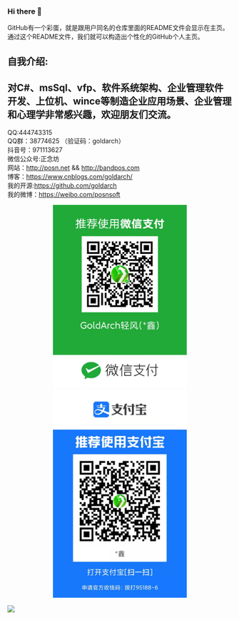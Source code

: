 ### Hi there 👋
GitHub有一个彩蛋，就是跟用户同名的仓库里面的README文件会显示在主页。通过这个README文件，我们就可以构造出个性化的GitHub个人主页。  

自我介绍:  
--
对C#、msSql、vfp、软件系统架构、企业管理软件开发、上位机、wince等制造企业应用场景、企业管理和心理学非常感兴趣，欢迎朋友们交流。  
--  

QQ:444743315  
QQ群：38774625 （验证码：goldarch）  
抖音号：971113627  
微信公众号:正念坊  
网站：http://posn.net && http://bandpos.com  
博客：https://www.cnblogs.com/goldarch/  
我的开源:https://github.com/goldarch  
我的微博：https://weibo.com/posnsoft  

<div align="center">
	<img src="https://github.com/goldarch/goldarch/raw/main/img-folder/%E5%BE%AE%E4%BF%A1%E6%94%B6%E6%AC%BE%E7%A0%81.jpg" alt="Editor" width="300">
</div>
<div align="center">
	<img src="https://github.com/goldarch/goldarch/raw/main/img-folder/%E6%94%AF%E4%BB%98%E5%AE%9D%E6%94%B6%E6%AC%BE%E7%A0%81.jpg" alt="Editor" width="300">
</div>

<!--
本处是注释掉的内容，返回的是图片的原始尺寸。GitHub 不支持 markdown 的 size 语法，可以用 HTML 标签来做

![Image text](https://github.com/goldarch/goldarch/raw/main/img-folder/%E5%BE%AE%E4%BF%A1%E6%94%B6%E6%AC%BE%E7%A0%81.jpg)

![Image text](https://github.com/goldarch/goldarch/raw/main/img-folder/%E6%94%AF%E4%BB%98%E5%AE%9D%E6%94%B6%E6%AC%BE%E7%A0%81.jpg)
-->

<!--
**goldarch/goldarch** is a ✨ _special_ ✨ repository because its `README.md` (this file) appears on your GitHub profile.

Here are some ideas to get you started:

- 🔭 I’m currently working on ...
- 🌱 I’m currently learning ...
- 👯 I’m looking to collaborate on ...
- 🤔 I’m looking for help with ...
- 💬 Ask me about ...
- 📫 How to reach me: ...
- 😄 Pronouns: ...
- ⚡ Fun fact: ...
-->
![](https://komarev.com/ghpvc/?username=goldarch)
